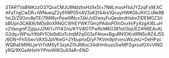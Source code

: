 $START$Va8NlKzzO37QxxCMJU9NdzhxHz9x5t+7N6LmooH1uUYZzqFx9EXCAFaT/qjCwDR+tWNueqZ2y61l9P05n4V3xK2tS4rs1QcuyHWKGbJKlCLsRe9BfxLD/Z0Oov8pTE/79iR8yrPewI9Ncx7JklJvIDwsyFuQesbrdHsbvZIDEMGZ3/rbBUpn3CABXi/MDjdInXRNGCWhEYWKT0mzPAibsP0lnOxxH/FyXzgA16LuHv2VaogmFZjppJJ2Mr1+lYt42nu/KYV4I0TPwRcM6G381otOlqUEZ4N8EAuXjG2dq+WPsuYKbPr1Cbi9d0uTchqM2qG03cFAtiwxBguRN1DKnIlRN5oRZ4J5S/6GN+Fh5SwvVAXSJpVKwG+2YbupnxD/yF7KVm9pVvmuWxJnU+DeHPzcWQBaEM96LjwVrTnMSyF3zykZ0tJR8xc34dHmbuzu5wMP2gxsufGXvVINQyRQ/9XGaAHsHrYPninNW3u93aA=$END$